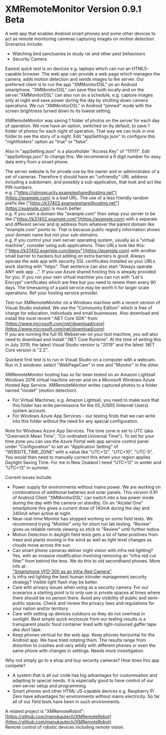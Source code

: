 # XMRemoteMonitor Version 0.9.1 Beta
A web app that enables Android smart phones and some other devices to act as remote monitoring cameras capturing images on motion detection.
Scenarios include:
- Watching bird sanctuaries to study rat and other pest behaviours
- Security Camera
  
Easiest quick test is on devices e.g. laptops which can run an HTML5-capable browser. The web app can provide a web page which manages the camera, adds motion detection and sends images to the server.
Our preferred client is to run the app "XMMonitorDSL" on an Android smartphone. "XMMonitorDSL" can save files both locally and on the server."XMMonitorDSL" can also run on a schedule, e.g. capture images only at night and save power during the day by shutting down camera operations. We run "XMMonitorDSL" in Android "pinned" mode with the screen brightness turned down to its lowest setting.

XMRemoteMonitor was saving 1 folder of photos on the server for each day of operation. We now have an option, switched on by default, to save 1 folder of photos for each night of operation. That way we can look in one folder to see the story of a night. 
Edit "appSettings.json" to configure this "nightfolders" option as "true" or "false".

Also in "appSetting.json" is a placeholder "Access Key" of "111111". 
Edit "appSettings.json" to change this. 
We recommend a 6 digit number for easy data entry from a smart phone.  

The server website is for private use by the owner and or administrator of a set of cameras. Therefore it should have an "unfriendly" URL address including a subdomain, and possibly a sub-application, that look and act like PIN numbers.  
e.g. ["https://johnsecurity.examplesharedhosting.net"](https://example.com) is a bad URL. The use of a less friendly random prefix like ["https://k37402.examplesharedhosting.net"](https://example.com) is much better.  
e.g. If you own a domain like "example.com" then setup your server to be like ["https://k37402.example.com"](https://example.com) with a separate and different server and ip address from whatever the parent domain like "example.com" points to. That is because public registry information shows your domain name but not your sub-domains.  
e.g. If you control your own server operating system, usually as a "virtual machine", consider using sub-applications. Then URLs look like this: ["https://k37402.example.com/bqigy"](https://example.com) with another small barrier to hackers but adding on extra barriers is good. 
Always operate the web app with security SSL certificates installed so your URLs work starting with "https". That sentence can also start "Always operate ANY web app ...". If you use Azure shared hosting this is already provided for you. If you run your own virtual machine you can run with "Let's Encrypt" certificates which are free but you need to renew them every 90 days. The timesaving of a paid service may be worth it for larger scale operations. Ref your hosting service provider.

Test-run XMRemoteMonitor on a Windows machine with a recent version of Visual Studio installed. We use the "Community Edition" which is free of charge for education, individuals and small businesses. Also download and install the most recent ".NET Core SDK" from:
[https://www.microsoft.com/net/download/core](https://www.microsoft.com/net/download/core)  
If you are running the full IIS Webserver on your test machine, you will also need to download and install ".NET Core Runtime". 
At the time of writing this in July 2019, the latest Visual Studio version is "2019" and the latest .NET Core version is "2.2".

Quickest first test is to run in Visual Studio on a computer with a webcam. Run in 2 windows: select "WebPageCam" in one and "Monitor" in the other.

XMRemoteMonitor hosting has so far been tested on an Amazon Lightsail Windows 2016 virtual machine server and on a Microsoft Windows Azure Hosted App Service.
XMRemoteMonitor writes captured photos to a folder named "modet" (motion detection).  
- For Virtual Machines, e.g. Amazon Lightsail, you need to make sure that this folder has write permissions for the IIS_IUSRS (Internet Users) system account.  
- For Windows Azure App Services - our testing finds that we can write into this folder without the need for any special configuration.

Note for Windows Azure App Services. The time zone is set to UTC (aka "Greenwich Mean Time", "Co-ordinated Universal Time"). To set for your time zone you can use the Azure Portal web app service control panel under "Configuration" to set an "Application Setting" of "WEBSITE_TIME_ZONE" with a value like "UTC+12", "UTC+10", "UTC-5". You would then need to manually correct this when your region applies Daylight Saving Time. For me in New Zealand I need "UTC+12" in winter and "UTC+13" in summer.

Current issues include:  
- Power supply for environments without mains power. We are working on combinations of additional batteries and solar panels. This version 0.91 of Android Client "XMMonitorDSL" can switch into a low power mode during the day with the camera on standby. On an "Alcatel One" smartphone this gives a current draw of 140mA during the day and 340mA when active at night.
- Near-real-time Monitor has stopped working on some field tests.  We recommend trying "Monitor" only for short run lab testing.  "Review" gives us reliable remote viewing so stick to "Review" until further notice.  
- Motion Detection in daylight field tests gets a lot of false positives from trees and plants moving in the wind as well as light level changes as clouds move across the sun.  
- Can smart phone cameras deliver night vision with infra red lighting? Yes, with an invasive modification involving removing an "infra red cut filter" from behind the lens. We do this to old secondhand phones. More info at:  
["Smartphone VFD-300 as an Infra-Red Camera"](https://hitechfromlotech.blogspot.com/2019/03/smartphone-vfd-300-as-infra-red-camera.html).  
- Is infra red lighting the best human intruder management security strategy? Visible light flash may be better.
- Care with privacy issues when using as a security camera. For our scenarios a starting point is to only use in private spaces at times where there should be no person there. Avoid any visibility of public and semi-public spaces. Check and review the privacy laws and regulations for your nation and/or territory.  
- Care with setting up devices outdoors so they do not overheat in sunlight. Best simple quick enclosure from our testing results is a transparent plastic food container lined with light-coloured gaffer tape aka duct tape.  
- Keep phones vertical for the web app. Keep phones horizontal for the Android app. We have tried rotating them. The results range from distortion to crashes and vary wildly with different phones or even the same phone with changes in settings. Needs more investigation.  

Why not simply go to a shop and buy security cameras? How does this app compete?
- A system that is all our code has big advantages for customisation and adapting to special needs. It is especially good to have control of our own server setup and programming.
- Smart phones and other HTML-JS-capable devices e.g. Raspberry Pi Zero have advantages for environments without mains electricity. So far all of our field tests have been in such environments.

A related project is "XMRemoteRobot":  
[https://github.com/manukautech/XMRemoteRobot](https://github.com/manukautech/XMRemoteRobot)  
Remote control of robotic devices including remote vision.
